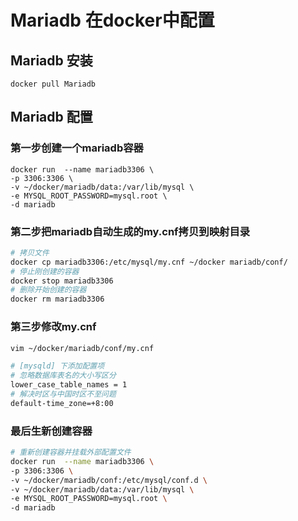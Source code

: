 # Mariadb 在docker中配置

## Mariadb 安装

```
docker pull Mariadb
```

## Mariadb 配置

### 第一步创建一个mariadb容器

```
docker run  --name mariadb3306 \
-p 3306:3306 \
-v ~/docker/mariadb/data:/var/lib/mysql \
-e MYSQL_ROOT_PASSWORD=mysql.root \
-d mariadb
```

### 第二步把mariadb自动生成的my.cnf拷贝到映射目录

```bash
# 拷贝文件
docker cp mariadb3306:/etc/mysql/my.cnf ~/docker mariadb/conf/ 
# 停止刚创建的容器
docker stop mariadb3306
# 删除开始创建的容器
docker rm mariadb3306

```

### 第三步修改my.cnf

```bash
vim ~/docker/mariadb/conf/my.cnf

# [mysqld] 下添加配置项
# 忽略数据库表名的大小写区分
lower_case_table_names = 1
# 解决时区与中国时区不至问题
default-time_zone=+8:00
```

### 最后生新创建容器

```bash
# 重新创建容器并挂载外部配置文件
docker run  --name mariadb3306 \
-p 3306:3306 \
-v ~/docker/mariadb/conf:/etc/mysql/conf.d \
-v ~/docker/mariadb/data:/var/lib/mysql \
-e MYSQL_ROOT_PASSWORD=mysql.root \
-d mariadb
```
